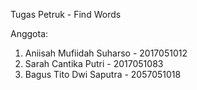Tugas Petruk - Find Words

Anggota: 
1. Aniisah Mufiidah Suharso - 2017051012
2. Sarah Cantika Putri - 2017051083
3. Bagus Tito Dwi Saputra - 2057051018
